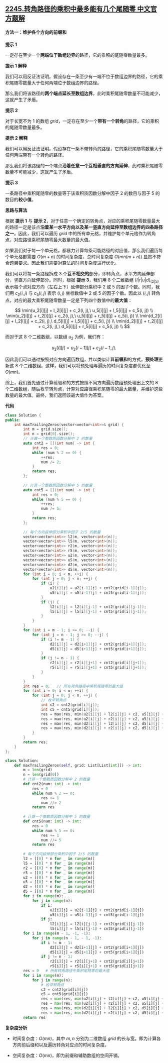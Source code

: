 ## [2245.转角路径的乘积中最多能有几个尾随零 中文官方题解](https://leetcode.cn/problems/maximum-trailing-zeros-in-a-cornered-path/solutions/100000/zhuan-jiao-lu-jing-de-cheng-ji-zhong-zui-ibdk)
#### 方法一：维护各个方向的前缀和

**提示 $1$**

一定存在至少一个**两端位于数组边界**的路径，它的乘积的尾随零数量最多。

**提示 $1$ 解释**

我们可以用反证法证明。假设存在一条至少有一端不位于数组边界的路径，它的乘积尾随零数量大于任何两端位于数组边界的路径。

那么我们将该路径的**两个端点延长至数组边界**，此时乘积尾随零数量不可能减少，这就产生了矛盾。

**提示 $2$**

对于长宽不为 $1$ 的数组 $\textit{grid}$，一定存在至少一个**带有一个转角**的路径，它的乘积的尾随零数量最多。

**提示 $2$ 解释**

我们可以用反证法证明。假设存在一条不带转角的路径，它的乘积尾随零数量大于任何两端带有一个转角的路径。

那么我们将该路径的一个端点**沿着任意一个互相垂直的方向延伸**，此时乘积尾随零数量不可能减少，这就产生了矛盾。

**提示 $3$**

一条路径中乘积尾随零的数量等于该乘积质因数分解中因子 $2$ 的数目与因子 $5$ 的数目的**较小值**。

**思路与算法**

根据 **提示 $1$** 与 **提示 $2$**，对于任意一个确定的转角点，对应的乘积尾随零数量最大的路径一定是该点**沿着某一水平方向以及某一竖直方向延伸至数组边界的四条路径之一**。因此，我们可以遍历 $\textit{grid}$ 中的所有单元格，并维护每个单元格作为转角点，对应路径乘积尾随零最大数量的最大值。

如果我们对于每一个单元格，都暴力计算每条可能路径的对应值，那么我们遍历每个单元格都需要 $O(m + n)$ 的时间复杂度，总时间复杂度 $O(mn(m + n))$ 显然不符合题目要求。因此我们需要对算法的时间复杂度进行优化。

我们可以将每一条路径拆成 $3$ 个**互不相交的**部分，即转角点，水平方向延伸部分，竖直方向延伸部分。同时，根据 **提示 $3$**，我们用 $8$ 个二维数组 ${(l|r|u|d)}_{(2|5)}$ 表示每个点对应方向（左右上下）延伸部分乘积中 $2$ 或 $5$ 的因子个数。同时，我们用 $c_2(i, j)$ 与 $c_5(i, j)$ 表示 $(i, j)$ 坐标数值中 $2$ 或 $5$ 的因子个数。因此以 $(i, j)$ 转角点，对应的最大乘积尾随零数量一定是下列四个数值中的**最大值**：

$$
\min(u_2[i][j] + l_2[i][j] + c_2(i, j),\ u_5[i][j] + l_5[i][j] + c_5(i, j)) \\
\min(u_2[i][j] + r_2[i][j] + c_2(i, j),\ u_5[i][j] + r_5[i][j] + c_5(i, j)) \\
\min(d_2[i][j] + l_2[i][j] + c_2(i, j),\ d_5[i][j] + l_5[i][j] + c_5(i, j)) \\
\min(d_2[i][j] + r_2[i][j] + c_2(i, j),\ d_5[i][j] + r_5[i][j] + c_5(i, j)) \\
$$

而对于这 $8$ 个二维数组，以数组 $u_2$ 为例，我们有：

$$
u_2[i][j] = u_2[i-1][j] + c_2(i - 1, j).
$$

因此我们可以通过按照对应方向遍历数组，并以类似计算**前缀和**的方式，**预处理**更新这 $8$ 个二维数组。这样，我们可以将预处理与遍历的时间复杂度都优化至 $O(mn)$。

综上，我们首先通过计算前缀和的方式按照不同方向遍历数组预处理出上文的 $8$ 个二维数组，随后枚举转角点，计算对应路径乘积尾随零的最大数量，并维护这些数量的最大值。最终，我们返回该最大值作为答案。

**代码**

```C++ [sol1-C++]
class Solution {
public:
    int maxTrailingZeros(vector<vector<int>>& grid) {
        int m = grid.size();
        int n = grid[0].size();
        // 计算一个整数质因数分解中 2 的数量
        auto cnt2 = [](int num) -> int {
            int res = 0;
            while (num % 2 == 0) {
                ++res;
                num /= 2;
            }
            return res;
        };
        
        // 计算一个整数质因数分解中 5 的数量
        auto cnt5 = [](int num) -> int {
            int res = 0;
            while (num % 5 == 0) {
                ++res;
                num /= 5;
            }
            return res;
        };
        
        // 每个方向延伸部分乘积中因子 2/5 的数量
        vector<vector<int>> l2(m, vector<int>(n));
        vector<vector<int>> l5(m, vector<int>(n));
        vector<vector<int>> r2(m, vector<int>(n));
        vector<vector<int>> r5(m, vector<int>(n));
        vector<vector<int>> u2(m, vector<int>(n));
        vector<vector<int>> u5(m, vector<int>(n));
        vector<vector<int>> d2(m, vector<int>(n));
        vector<vector<int>> d5(m, vector<int>(n));
        for (int i = 0; i < m; ++i) {
            for (int j = 0; j < n; ++j) {
                if (i) {
                    u2[i][j] = u2[i-1][j] + cnt2(grid[i-1][j]);
                    u5[i][j] = u5[i-1][j] + cnt5(grid[i-1][j]);
                }
                if (j) {
                    l2[i][j] = l2[i][j-1] + cnt2(grid[i][j-1]);
                    l5[i][j] = l5[i][j-1] + cnt5(grid[i][j-1]);
                }
            }
        }
        for (int i = m - 1; i >= 0; --i) {
            for (int j = n - 1; j >= 0; --j) {
                if (i != m - 1) {
                    d2[i][j] = d2[i+1][j] + cnt2(grid[i+1][j]);
                    d5[i][j] = d5[i+1][j] + cnt5(grid[i+1][j]);
                }
                if (j != n - 1) {
                    r2[i][j] = r2[i][j+1] + cnt2(grid[i][j+1]);
                    r5[i][j] = r5[i][j+1] + cnt5(grid[i][j+1]);
                }
            }
        }
        int res = 0;   // 所有转角路径中乘积尾随零的最大值
        for (int i = 0; i < m; ++i) {
            for (int j = 0; j < n; ++j) {
                // 枚举转角点
                int c2 = cnt2(grid[i][j]);
                int c5 = cnt5(grid[i][j]);
                res = max(res, min(u2[i][j] + l2[i][j] + c2, u5[i][j] + l5[i][j] + c5));
                res = max(res, min(u2[i][j] + r2[i][j] + c2, u5[i][j] + r5[i][j] + c5));
                res = max(res, min(d2[i][j] + l2[i][j] + c2, d5[i][j] + l5[i][j] + c5));
                res = max(res, min(d2[i][j] + r2[i][j] + c2, d5[i][j] + r5[i][j] + c5));
            }
        }
        return res;
    }
};
```


```Python [sol1-Python3]
class Solution:
    def maxTrailingZeros(self, grid: List[List[int]]) -> int:
        m = len(grid)
        n = len(grid[0])
        # 计算一个整数质因数分解中 2 的数量
        def cnt2(num: int) -> int:
            res = 0
            while num % 2 == 0:
                res += 1
                num //= 2
            return res
        
        # 计算一个整数质因数分解中 5 的数量
        def cnt5(num: int) -> int:
            res = 0
            while num % 5 == 0:
                res += 1
                num //= 5
            return res
        
        # 每个方向延伸部分乘积中因子 2/5 的数量
        l2 = [[0] * n for _ in range(m)]
        l5 = [[0] * n for _ in range(m)]
        r2 = [[0] * n for _ in range(m)]
        r5 = [[0] * n for _ in range(m)]
        u2 = [[0] * n for _ in range(m)]
        u5 = [[0] * n for _ in range(m)]
        d2 = [[0] * n for _ in range(m)]
        d5 = [[0] * n for _ in range(m)]
        for i in range(m):
            for j in range(n):
                if i:
                    u2[i][j] = u2[i-1][j] + cnt2(grid[i-1][j])
                    u5[i][j] = u5[i-1][j] + cnt5(grid[i-1][j])
                if j:
                    l2[i][j] = l2[i][j-1] + cnt2(grid[i][j-1])
                    l5[i][j] = l5[i][j-1] + cnt5(grid[i][j-1])
        for i in range(m - 1, -1, -1):
            for j in range(n - 1, - 1, -1):
                if i != m - 1:
                    d2[i][j] = d2[i+1][j] + cnt2(grid[i+1][j])
                    d5[i][j] = d5[i+1][j] + cnt5(grid[i+1][j])
                if j != n - 1:
                    r2[i][j] = r2[i][j+1] + cnt2(grid[i][j+1])
                    r5[i][j] = r5[i][j+1] + cnt5(grid[i][j+1])
        res = 0   # 所有转角路径中乘积尾随零的最大值
        for i in range(m):
            for j in range(n):
                # 枚举转角点
                c2 = cnt2(grid[i][j])
                c5 = cnt5(grid[i][j])
                res = max(res, min(u2[i][j] + l2[i][j] + c2, u5[i][j] + l5[i][j] + c5))
                res = max(res, min(u2[i][j] + r2[i][j] + c2, u5[i][j] + r5[i][j] + c5))
                res = max(res, min(d2[i][j] + l2[i][j] + c2, d5[i][j] + l5[i][j] + c5))
                res = max(res, min(d2[i][j] + r2[i][j] + c2, d5[i][j] + r5[i][j] + c5))
        return res
```


**复杂度分析**

- 时间复杂度：$O(mn)$，其中 $m, n$ 分别为二维数组 $\textit{grid}$ 的长与宽。即为计算各方向前后缀和以及遍历转角对应点的时间复杂度。

- 空间复杂度：$O(mn)$，即为前缀和辅助数组的空间开销。